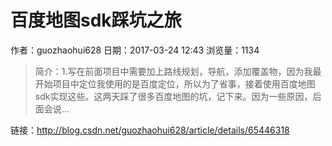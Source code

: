 # 百度地图sdk踩坑之旅
作者：guozhaohui628
日期：2017-03-24 12:43
浏览量：1134
> 简介：1.写在前面项目中需要加上路线规划，导航，添加覆盖物，因为我最开始项目中定位我使用的是百度定位，所以为了省事，接着使用百度地图sdk实现这些。这两天踩了很多百度地图的坑，记下来。因为一些原因，后面会说...

 链接：http://blog.csdn.net/guozhaohui628/article/details/65446318
